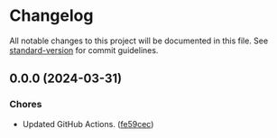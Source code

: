 # Changelog

All notable changes to this project will be documented in this file. See [standard-version](https://github.com/conventional-changelog/standard-version) for commit guidelines.

## 0.0.0 (2024-03-31)


### Chores

* Updated GitHub Actions. ([fe59cec](https://github.com/Anadian/cno-test/commit/fe59cecb522ec3abcb6b7e146157cbb44600cdbd))
